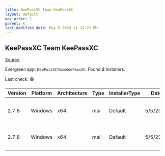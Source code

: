```yaml
---
title: KeePassXC Team KeePassXC
layout: default
nav_order: 2
parent: K
last_modified_date: May 6 2024 at 12:23 PM
---
```


## KeePassXC Team KeePassXC

[Source](https://keepassxc.org/)

Evergreen app: `KeePassXCTeamKeePassXC`. Found **2** installers.

Last check: 🟢

| Version | Platform | Architecture | Type | InstallerType | Date     | Size     | URI                                                                                                                                                                                                                        |
| ------- | -------- | ------------ | ---- | ------------- | -------- | -------- | -------------------------------------------------------------------------------------------------------------------------------------------------------------------------------------------------------------------------- |
| 2.7.8   | Windows  | x64          | msi  | Default       | 5/5/2024 | 55558144 | [https://github.com/keepassxreboot/keepassxc/releases/download/2.7.8/KeePassXC-2.7.8-Win64-LegacyWindows.msi](https://github.com/keepassxreboot/keepassxc/releases/download/2.7.8/KeePassXC-2.7.8-Win64-LegacyWindows.msi) |
| 2.7.8   | Windows  | x64          | msi  | Default       | 5/5/2024 | 34451456 | [https://github.com/keepassxreboot/keepassxc/releases/download/2.7.8/KeePassXC-2.7.8-Win64.msi](https://github.com/keepassxreboot/keepassxc/releases/download/2.7.8/KeePassXC-2.7.8-Win64.msi)                             |

